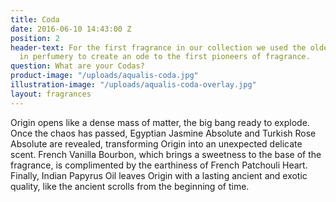 ```yaml
---
title: Coda
date: 2016-06-10 14:43:00 Z
position: 2
header-text: For the first fragrance in our collection we used the oldest ingredients
  in perfumery to create an ode to the first pioneers of fragrance.
question: What are your Codas?
product-image: "/uploads/aqualis-coda.jpg"
illustration-image: "/uploads/aqualis-coda-overlay.jpg"
layout: fragrances
---
```


Origin opens like a dense mass of matter, the big bang ready to explode. Once the chaos has passed, Egyptian Jasmine Absolute and Turkish Rose Absolute are revealed, transforming Origin into an unexpected delicate scent. French Vanilla Bourbon, which brings a sweetness to the base of the fragrance, is complimented by the earthiness of French Patchouli Heart. Finally, Indian Papyrus Oil leaves Origin with a lasting ancient and exotic quality, like the ancient scrolls from the beginning of time.